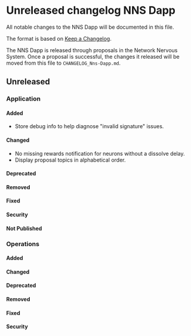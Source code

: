 # Unreleased changelog NNS Dapp

All notable changes to the NNS Dapp will be documented in this file.

The format is based on [Keep a Changelog](https://keepachangelog.com/en/1.0.0/).

The NNS Dapp is released through proposals in the Network Nervous System. Once a
proposal is successful, the changes it released will be moved from this file to
`CHANGELOG_Nns-Dapp.md`.

## Unreleased

### Application

#### Added

* Store debug info to help diagnose "invalid signature" issues.

#### Changed

* No missing rewards notification for neurons without a dissolve delay.
* Display proposal topics in alphabetical order.

#### Deprecated

#### Removed

#### Fixed

#### Security

#### Not Published

### Operations

#### Added

#### Changed

#### Deprecated

#### Removed

#### Fixed

#### Security
